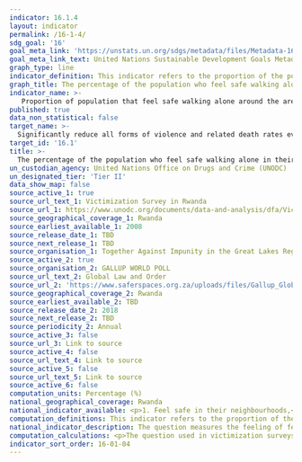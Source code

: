 ```yaml
---
indicator: 16.1.4
layout: indicator
permalink: /16-1-4/
sdg_goal: '16'
goal_meta_link: 'https://unstats.un.org/sdgs/metadata/files/Metadata-16-01-04.pdf'
goal_meta_link_text: United Nations Sustainable Development Goals Metadata (pdf 894kB)
graph_type: line
indicator_definition: This indicator refers to the proportion of the population (adults) who feel safe walking alone in their neighbourhood. 
graph_title: The percentage of the population who feel safe walking alone in their neighbourhood
indicator_name: >-
   Proportion of population that feel safe walking alone around the area they live 
published: true
data_non_statistical: false
target_name: >-
  Significantly reduce all forms of violence and related death rates everywhere 
target_id: '16.1'
title: >-
  The percentage of the population who feel safe walking alone in their neighbourhood
un_custodian_agency: United Nations Office on Drugs and Crime (UNODC) 
un_designated_tier: 'Tier II'
data_show_map: false
source_active_1: true
source_url_text_1: Victimization Survey in Rwanda
source_url_1: https://www.unodc.org/documents/data-and-analysis/dfa/Victimization_survey_Rwanda_English.pdf 
source_geographical_coverage_1: Rwanda
source_earliest_available_1: 2008
source_release_date_1: TBD
source_next_release_1: TBD
source_organisation_1: Together Against Impunity in the Great Lakes Region (TAIGLR) in collaboration with the National Public Prosecution Authority (NPPA) and the National Institute of Statistics OF Rwanda.
source_active_2: true
source_organisation_2: GALLUP WORLD POLL
source_url_text_2: Global Law and Order
source_url_2: 'https://www.saferspaces.org.za/uploads/files/Gallup_Global_Law_And_Order_Report_2018.pdf'
source_geographical_coverage_2: Rwanda
source_earliest_available_2: TBD
source_release_date_2: 2018
source_next_release_2: TBD
source_periodicity_2: Annual
source_active_3: false
source_url_3: Link to source
source_active_4: false
source_url_text_4: Link to source
source_active_5: false
source_url_text_5: Link to source
source_active_6: false 
computation_units: Percentage (%)
national_geographical_coverage: Rwanda
national_indicator_available: <p>1. Feel safe in their neighbourhoods,</p> Not afraid to walk alone at night.
computation_definitions: This indicator refers to the proportion of the population (adults) who feel safe walking alone in their neighbourhood.
national_indicator_description: The question measures the feeling of fear of crime in a context outside the house and refers to the immediate experience of this fear by the respondent by limiting the area in question to the “neighbourhood” or “your area” (various formulations depending on cultural, physical and language context).
computation_calculations: <p>The question used in victimization surveys is; How safe do you feel walking alone in your area/neighbourhood? Answer; Very safe/fairly safe/bit unsafe/very unsafe/ I never walk alone after dark/don’t know.</p> The proportion of population that feel safe is calculated by summing up the number of respondents who feel “very safe” and “fairly safe” and dividing the total by the total number of respondents.
indicator_sort_order: 16-01-04
---
```

